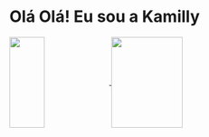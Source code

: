 # Olá Olá! Eu sou a Kamilly  

<div>
  <a href="https://github.com/kamillynaara/github-readme-stats">
    <img style="border-radius=10px;" height=160vh width=35% align="center" src="https://github-readme-stats.vercel.app/api?username=kamillynaara&theme=dracula" />
  </a>

  <a href="https://github.com/kamillynaara/convoychat">
    <img height=160vh width=50% align="center" src="https://github-readme-stats.vercel.app/api/top-langs/?username=kamillynaara&hide_progress=true&theme=dracula&langs_count=8" />
  </a>
</div>
